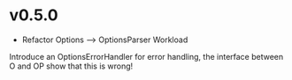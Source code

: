 # v0.5.0

* Refactor Options --> OptionsParser Workload

Introduce an OptionsErrorHandler for error handling, the interface between O and OP show that this is wrong!

